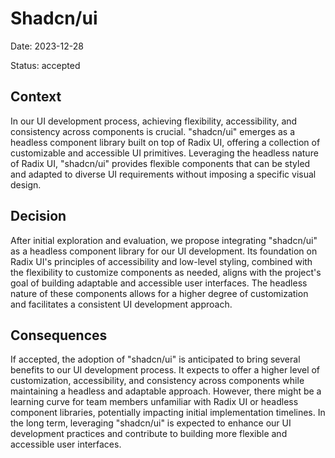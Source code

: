# Shadcn/ui

Date: 2023-12-28

Status: accepted

## Context

In our UI development process, achieving flexibility, accessibility, and consistency across components is crucial. "shadcn/ui" emerges as a headless component library built on top of Radix UI, offering a collection of customizable and accessible UI primitives. Leveraging the headless nature of Radix UI, "shadcn/ui" provides flexible components that can be styled and adapted to diverse UI requirements without imposing a specific visual design.

## Decision

After initial exploration and evaluation, we propose integrating "shadcn/ui" as a headless component library for our UI development. Its foundation on Radix UI's principles of accessibility and low-level styling, combined with the flexibility to customize components as needed, aligns with the project's goal of building adaptable and accessible user interfaces. The headless nature of these components allows for a higher degree of customization and facilitates a consistent UI development approach.

## Consequences

If accepted, the adoption of "shadcn/ui" is anticipated to bring several benefits to our UI development process. It expects to offer a higher level of customization, accessibility, and consistency across components while maintaining a headless and adaptable approach. However, there might be a learning curve for team members unfamiliar with Radix UI or headless component libraries, potentially impacting initial implementation timelines. In the long term, leveraging "shadcn/ui" is expected to enhance our UI development practices and contribute to building more flexible and accessible user interfaces.
